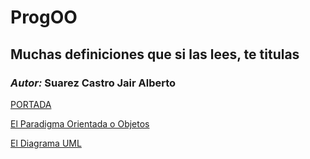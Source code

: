# ProgOO
## Muchas definiciones que si las lees, te titulas

### *Autor:* Suarez Castro Jair Alberto

[PORTADA](./img/ar.md) 

[El Paradigma Orientada o Objetos](./ParadigmaOO/paradigma.md)

[El Diagrama UML](./uml/uml.md) 





